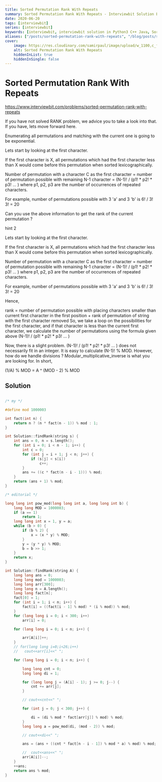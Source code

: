 ```yaml
---
title: Sorted Permutation Rank With Repeats
summary: Sorted Permutation Rank With Repeats - Interviewbit Solution Explained
date: 2020-06-20
tags: [interviewbit]
series: [interviewbit]
keywords: [interviewbit, interviewbit solution in Python3 C++ Java, Sorted Permutation Rank With Repeats solution]
aliases: ["/posts/sorted-permutation-rank-with-repeats", "/blog/posts/sorted-permutation-rank-with-repeats", "/sorted-permutation-rank-with-repeats"]
cover:
    image: https://res.cloudinary.com/samirpaul/image/upload/w_1100,c_fit,co_rgb:FFFFFF,l_text:Arial_70_bold:Sorted Permutation Rank With Repeats - Solution Explained/problem-solving.webp
    alt: Sorted Permutation Rank With Repeats
    hiddenInList: true
    hiddenInSingle: false
---
```


# Sorted Permutation Rank With Repeats

https://www.interviewbit.com/problems/sorted-permutation-rank-with-repeats



If you have not solved RANK problem, we advice you to take a look into that. 
If you have, lets move forward here.

Enumerating all permutations and matching with the current one is going to be exponential.

Lets start by looking at the first character.

If the first character is X, all permutations which had the first character less than X would come before this permutation when sorted lexicographically.

Number of permutation with a character C as the first character = number of permutation possible with remaining N-1 character = (N-1)! / (p1! * p2! * p3! ... ) where p1, p2, p3 are the number of occurrences of repeated characters.

For example, number of permutations possible with 3 'a' and 3 'b' is 6! / 3! 3! = 20

Can you use the above information to get the rank of the current permutation ?



hint 2

Lets start by looking at the first character.

If the first character is X, all permutations which had the first character less than X would come before this permutation when sorted lexicographically.

Number of permutation with a character C as the first character = number of permutation possible with remaining N-1 character = (N-1)! / (p1! * p2! * p3! ... ) where p1, p2, p3 are the number of occurrences of repeated characters.

For example, number of permutations possible with 3 'a' and 3 'b' is 6! / 3! 3! = 20

Hence,

rank = number of permutation possible with placing characters smaller than current first character in the first position + rank of permutation of string with the first character removed
So, we take a loop on the possibilities for the first character, and if that character is less than the current first character, we calculate the number of permutations using the formula given above (N-1)! / (p1! * p2! * p3! ... )

Now, there is a slight problem. 
(N-1)! / (p1! * p2! * p3! ... ) does not necessarily fit in an integer. It is easy to calculate (N-1)! % MOD. 
However, how do we handle divisions ? Modular_multiplicative_inverse is what you are looking for.
In short,

(1/A) % MOD = A ^ (MOD - 2) % MOD




## Solution

```cpp

/* my */

#define mod 1000003

int fact(int n) {
	return n ? (n * fact(n - 1)) % mod : 1;
}

int Solution::findRank(string s) {
	int ans = 0, n = s.length();
	for (int i = 0; i < n - 1; i++) {
		int c = 0;
		for (int j = i + 1; j < n; j++) {
			if (s[j] < s[i])
				c++;
		}
		ans += ((c * fact(n - i - 1))) % mod;
	}
	return (ans + 1) % mod;
}

/* editorial */

long long int pow_mod(long long int a, long long int b) {
	long long MOD = 1000003;
	if (a == 1)
		return 1;
	long long int x = 1, y = a;
	while (b > 0) {
		if (b % 2) {
			x = (x * y) % MOD;
		}
		y = (y * y) % MOD;
		b = b >> 1;
	}
	return x;
}

int Solution::findRank(string A) {
	long long ans = 0;
	long long mod = 1000003;
	long long arr[300];
	long long n = A.length();
	long long fact[n];
	fact[0] = 1;
	for (int i = 1; i < n; i++) {
		fact[i] = ((fact[i - 1] % mod) * (i % mod)) % mod;
	}
	for (long long i = 0; i < 300; i++)
		arr[i] = 0;

	for (long long i = 0; i < n; i++) {

		arr[A[i]]++;
	}
	// for(long long i=0;i<26;i++)
	//   cout<<arr[i]<<" ";

	for (long long i = 0; i < n; i++) {

		long long cnt = 0;
		long long di = 1;

		for (long long j = (A[i] - 1); j >= 0; j--) {
			cnt += arr[j];
		}

		// cout<<cnt<<" ";

		for (int j = 0; j < 300; j++) {

			di = (di % mod * fact[arr[j]] % mod) % mod;
		}
		long long a = pow_mod(di, (mod - 2)) % mod;

		// cout<<di<<" ";

		ans = (ans + ((cnt * fact[n - i - 1]) % mod * a) % mod) % mod;

		//  cout<<ans<<" ";
		arr[A[i]]--;
	}
	++ans;
	return ans % mod;
}
```